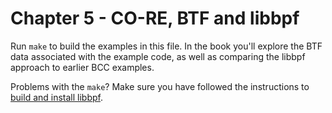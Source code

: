 # Chapter 5 - CO-RE, BTF and libbpf

Run `make` to build the examples in this file. In the book you'll explore the
BTF data associated with the example code, as well as comparing the libbpf
approach to earlier BCC examples.


Problems with the `make`? Make sure you have followed the instructions to [build and install libbpf](https://github.com/lizrice/learning-ebpf/tree/main?tab=readme-ov-file#building-libbpf-and-installing-header-files). 
